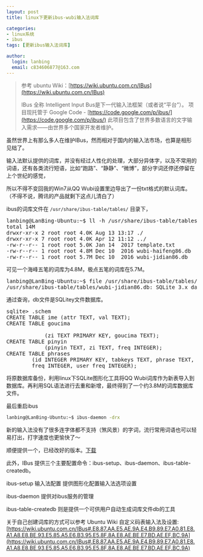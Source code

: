 ```yaml
---
layout: post
title: linux下更新ibus-wubi输入法词库

categories:
- linux系统
- ibus
tags: [更新ibus输入法词库]

author:
  login: lanbing
  email: c834606877@163.com
---
```




> 参考 ubuntu Wiki：[https://wiki.ubuntu.com.cn/IBus](https://wiki.ubuntu.com.cn/IBus)
>
> IBus 全称 Intelligent Input Bus是下一代输入法框架（或者说“平台”）。
> 项目现托管于 Google Code - [https://code.google.com/p/ibus/](https://code.google.com/p/ibus/)
> 此项目包含了世界多数语言的文字输入需求——由世界多个国家开发者维护。



虽然世界上有那么多人在维护IBus，然而相对于国内的输入法市场，也算是相形见绌了。



输入法默认提供的词库，并没有经过人性化的处理，大部分异体字，以及不常用的词语，还有各类流行短语，比如“跑路”、“静静”、“微博”，部分字词还停还停留在上个世纪的感觉，

所以不得不变回我的Win7从QQ Wubi设置里边导出了一份txt格式的默认词库。（不得不说，腾讯的产品就剩下这点儿清白了）

<!--more-->

ibus的词库文件在 <code>/usr/share/ibus-table/tables/</code> 目录下，

<pre>lanbing@LanBing-Ubuntu:~$ ll -h /usr/share/ibus-table/tables/ 
total 14M
drwxr-xr-x 2 root root 4.0K Aug 13 13:17 ./
drwxr-xr-x 7 root root 4.0K Apr 12 11:12 ../
-rw-r--r-- 1 root root 5.0K Jan 14  2017 template.txt
-rw-r--r-- 1 root root 4.8M Dec 10  2016 wubi-haifeng86.db
-rw-r--r-- 1 root root 5.7M Dec 10  2016 wubi-jidian86.db</pre>

可见一个海峰五笔的词库为4.8M，极点五笔的词库在5.7M。

<pre>lanbing@LanBing-Ubuntu:~$ file /usr/share/ibus-table/tables/wubi-jidian86.db 
/usr/share/ibus-table/tables/wubi-jidian86.db: SQLite 3.x database, last written using SQLite version 3015002</pre>

通过查询，db文件是SQLitey文件数据库。



<pre>sqlite> .schem
CREATE TABLE ime (attr TEXT, val TEXT);
CREATE TABLE goucima

            (zi TEXT PRIMARY KEY, goucima TEXT);
CREATE TABLE pinyin
            (pinyin TEXT, zi TEXT, freq INTEGER);
CREATE TABLE phrases
        (id INTEGER PRIMARY KEY, tabkeys TEXT, phrase TEXT,
        freq INTEGER, user_freq INTEGER);</pre>


将原数据库备份，利用linux下SQLite图形化工具将QQ Wubi词库作为新表导入到数据库。再利用SQL语法进行去重和新增，最终得到了一个约3.8M的词库数据库文件。



最后重启ibus

```bash
lanbing@LanBing-Ubuntu:~$ ibus-daemon -drx
```



新的输入法没有了很多连字体都不支持（煞风景）的字词，流行常用词语也可以轻易打出，打字速度也更愉快了～



顺便提供一个，已经改好的版本。[下载](/post_res/wubi-haifeng86.db)



此外，IBus 提供三个主要配置命令：ibus-setup、ibus-daemon、ibus-table-createdb。



ibus-setup 输入法配置 提供图形化配置输入法选项设置



ibus-daemon 提供对ibus服务的管理



ibus-table-createdb 则是提供一个可供用户自动生成词库文件db的工具



关于自己创建词库的方式可以参考 Ubuntu Wiki 自定义码表输入法及设置:[https://wiki.ubuntu.com.cn/IBus#.E8.87.AA.E5.AE.9A.E4.B9.89.E7.A0.81.E8.A1.A8.E8.BE.93.E5.85.A5.E6.B3.95.E5.8F.8A.E8.AE.BE.E7.BD.AE.EF.BC.9A](https://wiki.ubuntu.com.cn/IBus#.E8.87.AA.E5.AE.9A.E4.B9.89.E7.A0.81.E8.A1.A8.E8.BE.93.E5.85.A5.E6.B3.95.E5.8F.8A.E8.AE.BE.E7.BD.AE.EF.BC.9A)

